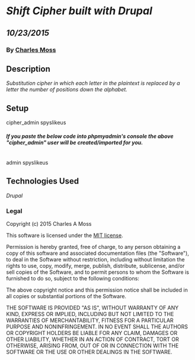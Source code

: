 # _Shift Cipher built with Drupal_
## _10/23/2015_
### By [Charles Moss](https://twitter.com/CharlesMoss)
## Description
_Substitution cipher in which each letter in the plaintext is replaced by a letter the number of positions down the alphabet._

## Setup

cipher_admin
spyslikeus

##### If you paste the below code into phpmyadmin's console the above "cipher_admin" user will be created/imported for you.

```

```

admin
spyslikeus


## Technologies Used
_Drupal_

### Legal
Copyright (c) 2015 Charles A Moss

This software is licensed under the [MIT license](https://en.wikipedia.org/wiki/MIT_License).

Permission is hereby granted, free of charge, to any person obtaining a copy of this software and associated documentation files (the "Software"), to deal in the Software without restriction, including without limitation the rights to use, copy, modify, merge, publish, distribute, sublicense, and/or sell copies of the Software, and to permit persons to whom the Software is furnished to do so, subject to the following conditions:

The above copyright notice and this permission notice shall be included in all copies or substantial portions of the Software.

THE SOFTWARE IS PROVIDED "AS IS", WITHOUT WARRANTY OF ANY KIND, EXPRESS OR IMPLIED, INCLUDING BUT NOT LIMITED TO THE WARRANTIES OF MERCHANTABILITY, FITNESS FOR A PARTICULAR PURPOSE AND NONINFRINGEMENT. IN NO EVENT SHALL THE AUTHORS OR COPYRIGHT HOLDERS BE LIABLE FOR ANY CLAIM, DAMAGES OR OTHER LIABILITY, WHETHER IN AN ACTION OF CONTRACT, TORT OR OTHERWISE, ARISING FROM, OUT OF OR IN CONNECTION WITH THE SOFTWARE OR THE USE OR OTHER DEALINGS IN THE SOFTWARE.
